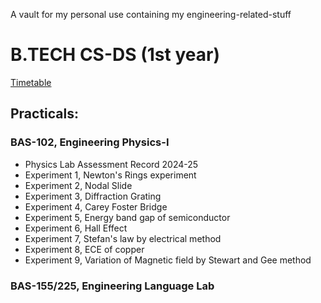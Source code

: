 A vault for my personal use containing my engineering-related-stuff
# B.TECH CS-DS (1st year)
[Timetable](https://github.com/aniketrepo/engineering/blob/main/timetable%20.jpg)

## Practicals:
### BAS-102, Engineering Physics-I
- Physics Lab Assessment Record 2024-25
- Experiment 1, Newton's Rings experiment
- Experiment 2, Nodal Slide
- Experiment 3, Diffraction Grating
- Experiment 4, Carey Foster Bridge
- Experiment 5, Energy band gap of semiconductor
- Experiment 6, Hall Effect
- Experiment 7, Stefan's law by electrical method
- Experiment 8, ECE of copper
- Experiment 9, Variation of Magnetic field by Stewart and Gee method

### BAS-155/225, Engineering Language Lab